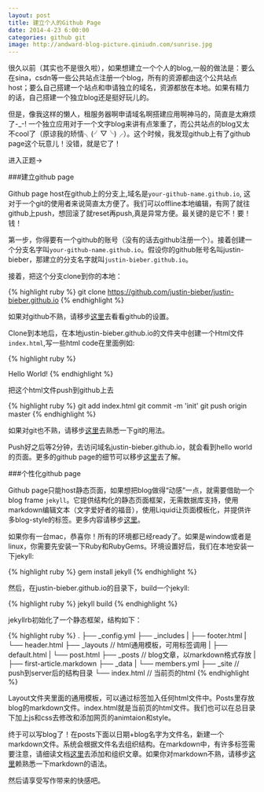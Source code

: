 ```yaml
---
layout: post
title: 建立个人的Github Page
date: 2014-4-23 6:00:00
categories: github git
image: http://andward-blog-picture.qiniudn.com/sunrise.jpg
---
```


很久以前（其实也不是很久啦），如果想建立一个个人的blog,一般的做法是：要么在sina，csdn等一些公共站点注册一个blog，所有的资源都由这个公共站点host；要么自己搭建一个站点和申请独立的域名，资源都放在本地。如果有精力的话，自己搭建一个独立blog还是挺好玩儿的。

但是，像我这样的懒人，租服务器啊申请域名啊搭建应用啊神马的，简直是太麻烦了-_-! 一个独立应用对于一个文字blog来讲有点笨重了，而公共站点的blog又太不cool了（原谅我的矫情╮(╯▽╰)╭）。这个时候，我发现github上有了github page这个玩意儿！没错，就是它了！

进入正题->

###建立github page

Github page host在github上的分支上,域名是<code>your-github-name.github.io</code>, 这对于一个git的使用者来说简直太方便了。我们可以offline本地编辑，有网了就往github上push，想回滚了就reset再push,真是异常方便。最关键的是它不！要！钱！

第一步，你得要有一个github的账号（没有的话去github注册一个）。接着创建一个分支名字叫<code>your-github-name.github.io</code>。假设你的github账号名叫justin-bieber，那建立的分支名字就叫<code>justin-bieber.github.io</code>。

接着，把这个分支clone到你的本地：

{% highlight ruby %}
git clone https://github.com/justin-bieber/justin-bieber.github.io
{% endhighlight %}

如果对github不熟，请移步[这里][github]去看看github的设置。

Clone到本地后，在本地justin-bieber.github.io的文件夹中创建一个Html文件<code>index.html</code>,写一些html code在里面例如:

{% highlight ruby %}
<html>Hello World!</html>
{% endhighlight %}

把这个html文件push到github上去

{% highlight ruby %}
git add index.html
git commit -m 'init'
git push origin master
{% endhighlight %}

如果对git也不熟，请移步[这里][git]去熟悉一下git的用法。

Push好之后等2分钟，去访问域名justin-bieber.github.io，就会看到hello world的页面。更多的github page的细节可以移步[这里][github-page]去了解。

###个性化github page

Github page只能host静态页面，如果想把blog做得“动感”一点，就需要借助一个blog frame <code>jekyll</code>。它提供结构化的静态页面框架，无需数据库支持，使用markdown编辑文本（文字爱好者的福音），使用Liquid让页面模板化，并提供许多blog-style的标签。更多内容请移步[这里][jekyllrb]。

如果你有一台mac，恭喜你！所有的环境都已经ready了。如果是window或者是linux，你需要先安装一下Ruby和RubyGems。环境设置好后，我们在本地安装一下jekyll:

{% highlight ruby %}
gem install jekyll
{% endhighlight %}

然后，在justin-bieber.github.io的目录下，build一个jekyll:

{% highlight ruby %}
jekyll build
{% endhighlight %}

jekyllrb初始化了一个静态框架，结构如下：

{% highlight ruby %}
.
├── _config.yml
├── _includes
|   ├── footer.html
|   └── header.html
├── _layouts // html通用模板，可用标签调用
|   ├── default.html
|   └── post.html
├── _posts // blog文章，以markdown格式存放
|   ├── first-article.markdown
├── _data
|   └── members.yml
├── _site // push到server后的结构目录
└── index.html // 当前页的html
{% endhighlight %}

Layout文件夹里面的通用模板，可以通过标签加入任何html文件中。Posts里存放blog的markdown文件。index.html就是当前页的html文件。我们也可以在总目录下加上js和css去修改和添加网页的animtaion和style。

终于可以写blog了！在posts下面以日期+blog名字为文件名，新建一个markdown文件。系统会根据文件名去组织结构。在markdown中，有许多标签需要注意，请细读文档[这里][jekyllrb-doc]去添加和组织文章。如果你对markdown不熟，请移步[这里][markdown]赖熟悉一下markdown的语法。

然后请享受写作带来的快感吧。



[github]: https://help.github.com/articles/set-up-git
[git]: http://git-scm.com/documentation
[github-page]: https://pages.github.com/
[jekyllrb]: http://jekyllrb.com
[jekyllrb-doc]: http://jekyllrb.com/docs/frontmatter/
[markdown]: http://daringfireball.net/projects/markdown/syntax
